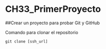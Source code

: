 # CH33_PrimerProyecto
##Crear un proyecto para probar Git y GitHub

Comando para clonar el repositorio

`git clone [ssh_url]`